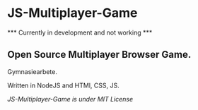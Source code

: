 # JS-Multiplayer-Game

*** Currently in development and not working ***

## Open Source Multiplayer Browser Game. 

Gymnasiearbete.

Written in NodeJS and HTMl, CSS, JS.

*JS-Multiplayer-Game is under MIT License*
